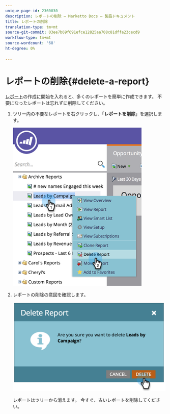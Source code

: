 ```yaml
---
unique-page-id: 2360030
description: レポートの削除 — Marketto Docs — 製品ドキュメント
title: レポートの削除
translation-type: tm+mt
source-git-commit: 03ee7b69f691efce12825aa708c81dffa23cecd9
workflow-type: tm+mt
source-wordcount: '68'
ht-degree: 0%

---
```



# レポートの削除{#delete-a-report}

[レポート](/help/marketo/product-docs/reporting/basic-reporting/creating-reports/create-a-report-in-a-program.md)の作成に開始を入れると、多くのレポートを簡単に作成できます。 不要になったレポートは忘れずに削除してください。

1. ツリー内の不要なレポートを右クリックし、「**レポートを削除**」を選択します。

   ![](assets/image2014-9-16-14-3a26-3a48.png)

1. レポートの削除の意図を確認します。

   ![](assets/image2014-9-16-14-3a26-3a53.png)

   レポートはツリーから消えます。 今すぐ、古いレポートを削除してください。
